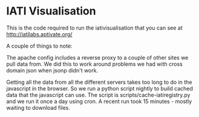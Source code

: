 IATI Visualisation
==================

This is the code required to run the iativisualisation that you can see at http://iatilabs.aptivate.org/

A couple of things to note:

The apache config includes a reverse proxy to a couple of other sites we pull data from. We did this to work around problems we had with cross domain json when jsonp didn't work.

Getting all the data from all the different servers takes too long to do in the javascript in the browser. So we run a python script nightly to build cached data that the javascript can use. The script is scripts/cache-iatiregistry.py and we run it once a day using cron. A recent run took 15 minutes - mostly waiting to download files.
